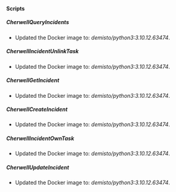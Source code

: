 
#### Scripts
##### CherwellQueryIncidents
- Updated the Docker image to: *demisto/python3:3.10.12.63474*.
##### CherwellIncidentUnlinkTask
- Updated the Docker image to: *demisto/python3:3.10.12.63474*.
##### CherwellGetIncident
- Updated the Docker image to: *demisto/python3:3.10.12.63474*.
##### CherwellCreateIncident
- Updated the Docker image to: *demisto/python3:3.10.12.63474*.
##### CherwellIncidentOwnTask
- Updated the Docker image to: *demisto/python3:3.10.12.63474*.
##### CherwellUpdateIncident
- Updated the Docker image to: *demisto/python3:3.10.12.63474*.